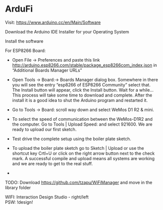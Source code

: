 # ArduFi

Visit: https://www.arduino.cc/en/Main/Software

Download the Arduino IDE Installer for your Operating System

Install the software

For ESP8266 Board:

* Open File -> Preferences and paste this link http://arduino.esp8266.com/stable/package_esp8266com_index.json in “Additional Boards Manager URLs”

* Open Tools -> Board:-> Boards Manager dialog box. Somewhere in there you will see the entry “esp8266 of ESP8266 Community” select that. The Install button will appear, click the Install button. Wait for a while… This process will take some time to download and complete. After the install it is a good idea to shut the Arduino program and restarted it.

* Go to Tools -> Board: scroll way down and select WeMos D1 R2 & mini. 

* To select the speed of communication between the WeMos-D1R2 and the computer. Go to Tools | Upload Speed: and select 921600. We are ready to upload our first sketch.

* Test drive the complete setup using the boiler plate sketch.

* To upload the boiler plate sketch go to Sketch | Upload or use the shortcut key Crtl+U or click on the right arrow button next to the check mark. A successful compile and upload means all systems are working and we are ready to get to the real stuff.

* 

TODO: Download https://github.com/tzapu/WiFiManager and move in the library folder

WIFI: Interaction Design Studio - right/left  
PSW: !design!
